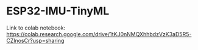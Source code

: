 # ESP32-IMU-TinyML

Link to colab notebook: https://colab.research.google.com/drive/1tKJ0nNMQXhhbdzVzK3aD5R5-CZlnosCr?usp=sharing